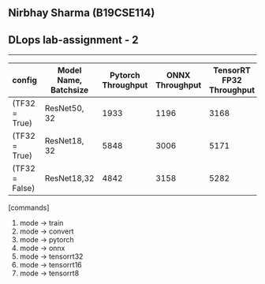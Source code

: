## Nirbhay Sharma (B19CSE114)
## DLops lab-assignment - 2

---

|config|Model Name, Batchsize|Pytorch Throughput|ONNX Throughput|TensorRT FP32 Throughput|TensorRT FP16 Throughput|TensorRT INT8 Throughput|
|---|---|---|---|---|---|---|
|(TF32 = True)|ResNet50, 32|1933|1196|3168|4780|5881|
|(TF32 = True)|ResNet18, 32|5848|3006|5171|6653|7430|
|(TF32 = False)|ResNet18,32|4842|3158|5282|6387|8203| 


[commands]

1. mode -> train
2. mode -> convert
3. mode -> pytorch
4. mode -> onnx
5. mode -> tensorrt32
6. mode -> tensorrt16
7. mode -> tensorrt8




















